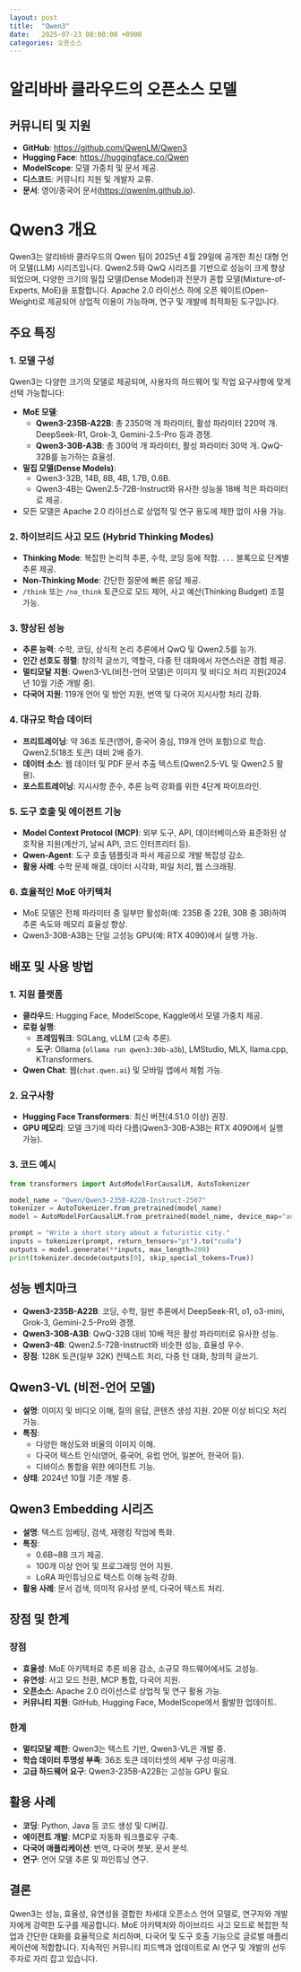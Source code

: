 ```yaml
---
layout: post
title:  "Qwen3"
date:   2025-07-23 08:00:00 +0900
categories: 오픈소스
---
```


# 알리바바 클라우드의 오픈소스 모델

## 커뮤니티 및 지원
- **GitHub**: https://github.com/QwenLM/Qwen3
- **Hugging Face**: https://huggingface.co/Qwen
- **ModelScope**: 모델 가중치 및 문서 제공.
- **디스코드**: 커뮤니티 지원 및 개발자 교류.
- **문서**: 영어/중국어 문서(https://qwenlm.github.io).

# Qwen3 개요

Qwen3는 알리바바 클라우드의 Qwen 팀이 2025년 4월 29일에 공개한 최신 대형 언어 모델(LLM) 시리즈입니다. Qwen2.5와 QwQ 시리즈를 기반으로 성능이 크게 향상되었으며, 다양한 크기의 밀집 모델(Dense Model)과 전문가 혼합 모델(Mixture-of-Experts, MoE)을 포함합니다. Apache 2.0 라이선스 하에 오픈 웨이트(Open-Weight)로 제공되어 상업적 이용이 가능하며, 연구 및 개발에 최적화된 도구입니다.

## 주요 특징

### 1. 모델 구성
Qwen3는 다양한 크기의 모델로 제공되며, 사용자의 하드웨어 및 작업 요구사항에 맞게 선택 가능합니다:
- **MoE 모델**:
  - **Qwen3-235B-A22B**: 총 2350억 개 파라미터, 활성 파라미터 220억 개. DeepSeek-R1, Grok-3, Gemini-2.5-Pro 등과 경쟁.
  - **Qwen3-30B-A3B**: 총 300억 개 파라미터, 활성 파라미터 30억 개. QwQ-32B를 능가하는 효율성.
- **밀집 모델(Dense Models)**:
  - Qwen3-32B, 14B, 8B, 4B, 1.7B, 0.6B.
  - Qwen3-4B는 Qwen2.5-72B-Instruct와 유사한 성능을 18배 적은 파라미터로 제공.
- 모든 모델은 Apache 2.0 라이선스로 상업적 및 연구 용도에 제한 없이 사용 가능.

### 2. 하이브리드 사고 모드 (Hybrid Thinking Modes)
- **Thinking Mode**: 복잡한 논리적 추론, 수학, 코딩 등에 적합. `...` 블록으로 단계별 추론 제공.
- **Non-Thinking Mode**: 간단한 질문에 빠른 응답 제공.
- `/think` 또는 `/no_think` 토큰으로 모드 제어, 사고 예산(Thinking Budget) 조절 가능.

### 3. 향상된 성능
- **추론 능력**: 수학, 코딩, 상식적 논리 추론에서 QwQ 및 Qwen2.5를 능가.
- **인간 선호도 정렬**: 창의적 글쓰기, 역할극, 다중 턴 대화에서 자연스러운 경험 제공.
- **멀티모달 지원**: Qwen3-VL(비전-언어 모델)은 이미지 및 비디오 처리 지원(2024년 10월 기준 개발 중).
- **다국어 지원**: 119개 언어 및 방언 지원, 번역 및 다국어 지시사항 처리 강화.

### 4. 대규모 학습 데이터
- **프리트레이닝**: 약 36조 토큰(영어, 중국어 중심, 119개 언어 포함)으로 학습. Qwen2.5(18조 토큰) 대비 2배 증가.
- **데이터 소스**: 웹 데이터 및 PDF 문서 추출 텍스트(Qwen2.5-VL 및 Qwen2.5 활용).
- **포스트트레이닝**: 지시사항 준수, 추론 능력 강화를 위한 4단계 파이프라인.

### 5. 도구 호출 및 에이전트 기능
- **Model Context Protocol (MCP)**: 외부 도구, API, 데이터베이스와 표준화된 상호작용 지원(계산기, 날씨 API, 코드 인터프리터 등).
- **Qwen-Agent**: 도구 호출 템플릿과 파서 제공으로 개발 복잡성 감소.
- **활용 사례**: 수학 문제 해결, 데이터 시각화, 파일 처리, 웹 스크래핑.

### 6. 효율적인 MoE 아키텍처
- MoE 모델은 전체 파라미터 중 일부만 활성화(예: 235B 중 22B, 30B 중 3B)하여 추론 속도와 메모리 효율성 향상.
- Qwen3-30B-A3B는 단일 고성능 GPU(예: RTX 4090)에서 실행 가능.

## 배포 및 사용 방법

### 1. 지원 플랫폼
- **클라우드**: Hugging Face, ModelScope, Kaggle에서 모델 가중치 제공.
- **로컬 실행**:
  - **프레임워크**: SGLang, vLLM (고속 추론).
  - **도구**: Ollama (`ollama run qwen3:30b-a3b`), LMStudio, MLX, llama.cpp, KTransformers.
- **Qwen Chat**: 웹(`chat.qwen.ai`) 및 모바일 앱에서 체험 가능.

### 2. 요구사항
- **Hugging Face Transformers**: 최신 버전(4.51.0 이상) 권장.
- **GPU 메모리**: 모델 크기에 따라 다름(Qwen3-30B-A3B는 RTX 4090에서 실행 가능).

### 3. 코드 예시
```python
from transformers import AutoModelForCausalLM, AutoTokenizer

model_name = "Qwen/Qwen3-235B-A22B-Instruct-2507"
tokenizer = AutoTokenizer.from_pretrained(model_name)
model = AutoModelForCausalLM.from_pretrained(model_name, device_map="auto")

prompt = "Write a short story about a futuristic city."
inputs = tokenizer(prompt, return_tensors="pt").to("cuda")
outputs = model.generate(**inputs, max_length=200)
print(tokenizer.decode(outputs[0], skip_special_tokens=True))
```

## 성능 벤치마크
- **Qwen3-235B-A22B**: 코딩, 수학, 일반 추론에서 DeepSeek-R1, o1, o3-mini, Grok-3, Gemini-2.5-Pro와 경쟁.
- **Qwen3-30B-A3B**: QwQ-32B 대비 10배 적은 활성 파라미터로 유사한 성능.
- **Qwen3-4B**: Qwen2.5-72B-Instruct와 비슷한 성능, 효율성 우수.
- **장점**: 128K 토큰(일부 32K) 컨텍스트 처리, 다중 턴 대화, 창의적 글쓰기.

## Qwen3-VL (비전-언어 모델)
- **설명**: 이미지 및 비디오 이해, 질의 응답, 콘텐츠 생성 지원. 20분 이상 비디오 처리 가능.
- **특징**:
  - 다양한 해상도와 비율의 이미지 이해.
  - 다국어 텍스트 인식(영어, 중국어, 유럽 언어, 일본어, 한국어 등).
  - 디바이스 통합을 위한 에이전트 기능.
- **상태**: 2024년 10월 기준 개발 중.

## Qwen3 Embedding 시리즈
- **설명**: 텍스트 임베딩, 검색, 재랭킹 작업에 특화.
- **특징**:
  - 0.6B~8B 크기 제공.
  - 100개 이상 언어 및 프로그래밍 언어 지원.
  - LoRA 파인튜닝으로 텍스트 이해 능력 강화.
- **활용 사례**: 문서 검색, 의미적 유사성 분석, 다국어 텍스트 처리.

## 장점 및 한계

### 장점
- **효율성**: MoE 아키텍처로 추론 비용 감소, 소규모 하드웨어에서도 고성능.
- **유연성**: 사고 모드 전환, MCP 통합, 다국어 지원.
- **오픈소스**: Apache 2.0 라이선스로 상업적 및 연구 활용 가능.
- **커뮤니티 지원**: GitHub, Hugging Face, ModelScope에서 활발한 업데이트.

### 한계
- **멀티모달 제한**: Qwen3는 텍스트 기반, Qwen3-VL은 개발 중.
- **학습 데이터 투명성 부족**: 36조 토큰 데이터셋의 세부 구성 미공개.
- **고급 하드웨어 요구**: Qwen3-235B-A22B는 고성능 GPU 필요.

## 활용 사례
- **코딩**: Python, Java 등 코드 생성 및 디버깅.
- **에이전트 개발**: MCP로 자동화 워크플로우 구축.
- **다국어 애플리케이션**: 번역, 다국어 챗봇, 문서 분석.
- **연구**: 언어 모델 추론 및 파인튜닝 연구.

## 결론
Qwen3는 성능, 효율성, 유연성을 결합한 차세대 오픈소스 언어 모델로, 연구자와 개발자에게 강력한 도구를 제공합니다. MoE 아키텍처와 하이브리드 사고 모드로 복잡한 작업과 간단한 대화를 효율적으로 처리하며, 다국어 및 도구 호출 기능으로 글로벌 애플리케이션에 적합합니다. 지속적인 커뮤니티 피드백과 업데이트로 AI 연구 및 개발의 선두주자로 자리 잡고 있습니다.